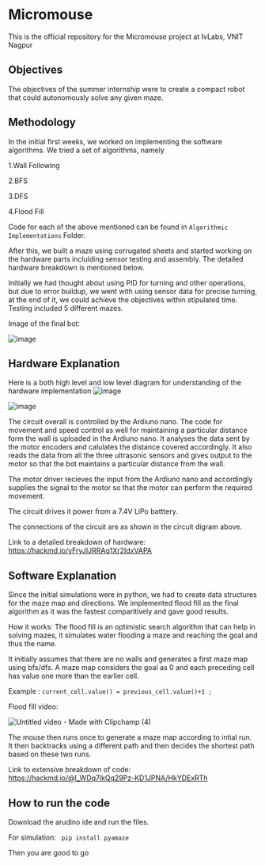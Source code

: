# Micromouse
This is the official repository for the Micromouse project at IvLabs, VNIT Nagpur

## Objectives
The objectives of the summer internship were to create a compact robot that could autonomously solve any given maze. 

## Methodology
In the initial first weeks, we worked on implementing the software algorithms. We tried a set of algorithms, namely

1.Wall Following

2.BFS

3.DFS

4.Flood Fill

Code for each of the above mentioned can be found in ```Algorithmic Implementations``` Folder.

After this, we built a maze using corrugated sheets and started working on the hardware parts inclulding sensor testing and assembly.
The detailed hardware breakdown is mentioned below. 

Initially we had thought about using PID for turning and other operations, but due to error buildup, 
we went with using sensor data for precise turning, at the end of it, we could achieve the objectives within stipulated time.
Testing included 5 different mazes.

Image of the final bot:


![image](https://github.com/ChinmayK0607/Micromouse/assets/114411195/c8f9f630-778a-4c0d-9682-ece578b2af9c)

## Hardware Explanation
Here is a both high level and low level diagram for understanding of the hardware implementation
![image](https://github.com/ChinmayK0607/Micromouse/assets/114411195/6be8035b-0604-475b-956f-26d8a51b0aa2)

![image](https://github.com/ChinmayK0607/Micromouse/assets/114411195/b1fa66ec-f1b0-48fe-924e-58f44655b7bf)

The circuit overall is controlled by the Ardiuno nano. The code for movement and speed control as well for maintaining a particular distance form the wall is uploaded in the Ardiuno nano.
It analyses the data sent by the motor encoders and calulates the distance covered accordingly. 
It also reads the
data from all the three ultrasonic sensors and gives output to the motor so that the bot maintains a particular distance from the wall.

The motor driver recieves the input from the Ardiuno nano and accordingly supplies the signal to the motor so that the motor can perform the required movement.

The circuit drives it power from a 7.4V LiPo batttery.

The connections of the circuit are as shown in the circuit digram above.

Link to a detailed breakdown of hardware: https://hackmd.io/yFryJIJRRAq1Xr2IdxVAPA

## Software Explanation

Since the initial simulations were in python, we had to create data structures for the maze map and directions. We implemented flood fill as the final algorithm as it was the fastest comparitively and gave good results.

How it works:
The flood fill is an optimistic search algorithm that can help in solving mazes, it simulates water flooding a maze and reaching the goal and thus the name. 

It initially assumes that there are no walls and generates a first maze map using bfs/dfs. A maze map considers the goal as 0 and each preceding cell has value one more than the earlier cell.

Example : ``` current_cell.value() = previous_cell.value()+1 ; ```

Flood fill video:

![Untitled video - Made with Clipchamp (4)](https://github.com/ChinmayK0607/Micromouse/assets/114411195/649d1578-6378-4626-875c-e67fcfbe0ddf)



The mouse then runs once to generate a maze map according to intial run.
It then backtracks using a different path and then decides the shortest path based on these two runs.

Link to extensive breakdown of code: https://hackmd.io/@l_WDq7lkQq29Pz-KD1JPNA/HkYDExRTh


## How to run the code
Download the arudino ide and run the files.

For simulation:
``` pip install pyamaze```

Then you are good to go

